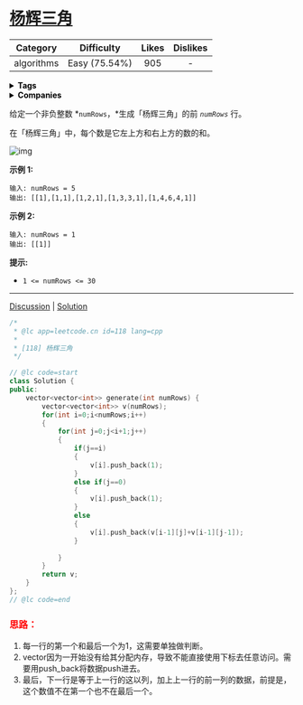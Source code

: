 # [杨辉三角](https://leetcode.cn/problems/pascals-triangle/description/)

|  Category  |  Difficulty   | Likes | Dislikes |
| :--------: | :-----------: | :---: | :------: |
| algorithms | Easy (75.54%) |  905  |    -     |

<details style="color: rgb(0, 0, 0); font-family: -apple-system, BlinkMacSystemFont, &quot;Segoe WPC&quot;, &quot;Segoe UI&quot;, system-ui, Ubuntu, &quot;Droid Sans&quot;, sans-serif, &quot;Microsoft Yahei UI&quot;; font-size: 14px; font-style: normal; font-variant-ligatures: normal; font-variant-caps: normal; font-weight: 400; letter-spacing: normal; orphans: 2; text-align: start; text-indent: 0px; text-transform: none; white-space: normal; widows: 2; word-spacing: 0px; -webkit-text-stroke-width: 0px; text-decoration-thickness: initial; text-decoration-style: initial; text-decoration-color: initial;"><summary><strong>Tags</strong></summary><p style="margin-top: 0px; margin-bottom: 0.7em;"><a href="https://leetcode.com/tag/array" title="https://leetcode.com/tag/array" style="color: var(--vscode-textLink-foreground); text-decoration: none;"><code style="color: var(--vscode-textLink-foreground); font-family: var(--vscode-editor-font-family, &quot;SF Mono&quot;, Monaco, Menlo, Consolas, &quot;Ubuntu Mono&quot;, &quot;Liberation Mono&quot;, &quot;DejaVu Sans Mono&quot;, &quot;Courier New&quot;, monospace); font-size: 1em; line-height: 1.357em; white-space: pre-wrap;"></code></a></p></details>

<details style="color: rgb(0, 0, 0); font-family: -apple-system, BlinkMacSystemFont, &quot;Segoe WPC&quot;, &quot;Segoe UI&quot;, system-ui, Ubuntu, &quot;Droid Sans&quot;, sans-serif, &quot;Microsoft Yahei UI&quot;; font-size: 14px; font-style: normal; font-variant-ligatures: normal; font-variant-caps: normal; font-weight: 400; letter-spacing: normal; orphans: 2; text-align: start; text-indent: 0px; text-transform: none; white-space: normal; widows: 2; word-spacing: 0px; -webkit-text-stroke-width: 0px; text-decoration-thickness: initial; text-decoration-style: initial; text-decoration-color: initial;"><summary><strong>Companies</strong></summary><p style="margin-top: 0px; margin-bottom: 0.7em;"><code style="color: var(--vscode-textPreformat-foreground); font-family: var(--vscode-editor-font-family, &quot;SF Mono&quot;, Monaco, Menlo, Consolas, &quot;Ubuntu Mono&quot;, &quot;Liberation Mono&quot;, &quot;DejaVu Sans Mono&quot;, &quot;Courier New&quot;, monospace); font-size: 1em; line-height: 1.357em; white-space: pre-wrap;"></code><code style="color: var(--vscode-textPreformat-foreground); font-family: var(--vscode-editor-font-family, &quot;SF Mono&quot;, Monaco, Menlo, Consolas, &quot;Ubuntu Mono&quot;, &quot;Liberation Mono&quot;, &quot;DejaVu Sans Mono&quot;, &quot;Courier New&quot;, monospace); font-size: 1em; line-height: 1.357em; white-space: pre-wrap;"></code></p></details>

给定一个非负整数 *`numRows`，*生成「杨辉三角」的前 *`numRows`* 行。

在「杨辉三角」中，每个数是它左上方和右上方的数的和。

![img](https://pic.leetcode-cn.com/1626927345-DZmfxB-PascalTriangleAnimated2.gif)

 

**示例 1:**

```
输入: numRows = 5
输出: [[1],[1,1],[1,2,1],[1,3,3,1],[1,4,6,4,1]]
```

**示例 2:**

```
输入: numRows = 1
输出: [[1]]
```

 

**提示:**

- `1 <= numRows <= 30`

------

[Discussion](https://leetcode.cn/problems/pascals-triangle/comments/) | [Solution](https://leetcode.cn/problems/pascals-triangle/solution/)

```c++
/*
 * @lc app=leetcode.cn id=118 lang=cpp
 *
 * [118] 杨辉三角
 */

// @lc code=start
class Solution {
public:
    vector<vector<int>> generate(int numRows) {
        vector<vector<int>> v(numRows);
        for(int i=0;i<numRows;i++)
        {
            for(int j=0;j<i+1;j++)
            {
                if(j==i)
                {
                    v[i].push_back(1);
                }
                else if(j==0)
                {
                    v[i].push_back(1);
                }
                else
                {
                    v[i].push_back(v[i-1][j]+v[i-1][j-1]);
                }
                
            }
        }
        return v;
    }
};
// @lc code=end
```

### <font color=red>思路：</font>

1. 每一行的第一个和最后一个为1，这需要单独做判断。
2. vector因为一开始没有给其分配内存，导致不能直接使用下标去任意访问。需要用push_back将数据push进去。
3. 最后，下一行是等于上一行的这以列，加上上一行的前一列的数据，前提是，这个数值不在第一个也不在最后一个。